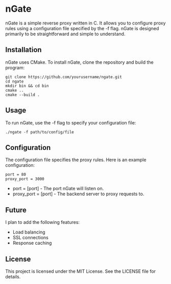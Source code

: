 # nGate

nGate is a simple reverse proxy written in C. It allows you to configure proxy rules using a configuration file specified by the -f flag. nGate is designed primarily to be straightforward and simple to understand.

## Installation

nGate uses CMake. To install nGate, clone the repository and build the program:
```
git clone https://github.com/yourusername/ngate.git
cd ngate
mkdir bin && cd bin
cmake ..
cmake --build .
```

## Usage

To run nGate, use the -f flag to specify your configuration file:

```
./ngate -f path/to/config/file
```

## Configuration

The configuration file specifies the proxy rules. Here is an example configuration:

```
port = 80
proxy_port = 3000
```

- port = [port] - The port nGate will listen on.
- proxy_port = [port] - The backend server to proxy requests to.

## Future
I plan to add the following features:
- Load balancing
- SSL connections
- Response caching

## License

This project is licensed under the MIT License. See the LICENSE file for details.
